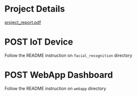 # Project Details
[project_report.pdf](project_report.pdf)

# POST IoT Device 

Follow the README instruction on `facial_recognition` directory 


# POST WebApp Dashboard

Follow the README instruction on `webapp` directory 
